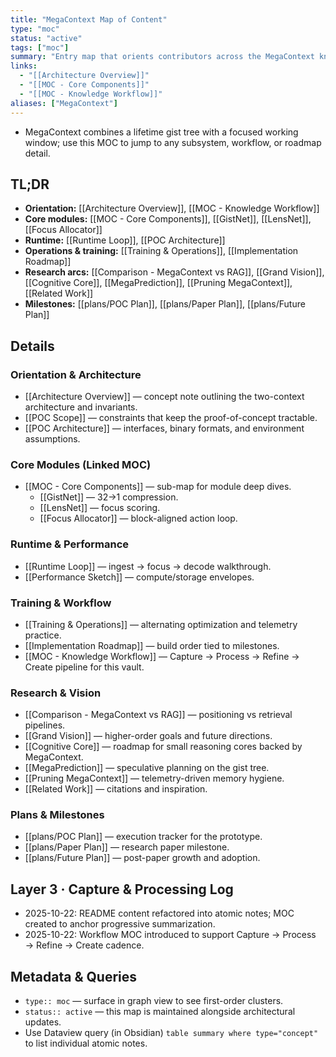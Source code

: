 ```yaml
---
title: "MegaContext Map of Content"
type: "moc"
status: "active"
tags: ["moc"]
summary: "Entry map that orients contributors across the MegaContext knowledge graph."
links:
  - "[[Architecture Overview]]"
  - "[[MOC - Core Components]]"
  - "[[MOC - Knowledge Workflow]]"
aliases: ["MegaContext"]
---
```


- MegaContext combines a lifetime gist tree with a focused working window; use this MOC to jump to any subsystem, workflow, or roadmap detail.

## TL;DR
- **Orientation:** [[Architecture Overview]], [[MOC - Knowledge Workflow]]
- **Core modules:** [[MOC - Core Components]], [[GistNet]], [[LensNet]], [[Focus Allocator]]
- **Runtime:** [[Runtime Loop]], [[POC Architecture]]
- **Operations & training:** [[Training & Operations]], [[Implementation Roadmap]]
- **Research arcs:** [[Comparison - MegaContext vs RAG]], [[Grand Vision]], [[Cognitive Core]], [[MegaPrediction]], [[Pruning MegaContext]], [[Related Work]]
- **Milestones:** [[plans/POC Plan]], [[plans/Paper Plan]], [[plans/Future Plan]]

## Details

### Orientation & Architecture
- [[Architecture Overview]] — concept note outlining the two-context architecture and invariants.
- [[POC Scope]] — constraints that keep the proof-of-concept tractable.
- [[POC Architecture]] — interfaces, binary formats, and environment assumptions.

### Core Modules (Linked MOC)
- [[MOC - Core Components]] — sub-map for module deep dives.
  - [[GistNet]] — 32→1 compression.
  - [[LensNet]] — focus scoring.
  - [[Focus Allocator]] — block-aligned action loop.

### Runtime & Performance
- [[Runtime Loop]] — ingest → focus → decode walkthrough.
- [[Performance Sketch]] — compute/storage envelopes.

### Training & Workflow
- [[Training & Operations]] — alternating optimization and telemetry practice.
- [[Implementation Roadmap]] — build order tied to milestones.
- [[MOC - Knowledge Workflow]] — Capture → Process → Refine → Create pipeline for this vault.

### Research & Vision
- [[Comparison - MegaContext vs RAG]] — positioning vs retrieval pipelines.
- [[Grand Vision]] — higher-order goals and future directions.
- [[Cognitive Core]] — roadmap for small reasoning cores backed by MegaContext.
- [[MegaPrediction]] — speculative planning on the gist tree.
- [[Pruning MegaContext]] — telemetry-driven memory hygiene.
- [[Related Work]] — citations and inspiration.

### Plans & Milestones
- [[plans/POC Plan]] — execution tracker for the prototype.
- [[plans/Paper Plan]] — research paper milestone.
- [[plans/Future Plan]] — post-paper growth and adoption.

## Layer 3 · Capture & Processing Log
- 2025-10-22: README content refactored into atomic notes; MOC created to anchor progressive summarization.
- 2025-10-22: Workflow MOC introduced to support Capture → Process → Refine → Create cadence.

## Metadata & Queries
- `type:: moc` — surface in graph view to see first-order clusters.
- `status:: active` — this map is maintained alongside architectural updates.
- Use Dataview query (in Obsidian) `table summary where type="concept"` to list individual atomic notes.
